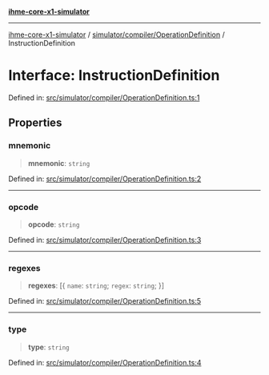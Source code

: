 [**ihme-core-x1-simulator**](../../../../README.md)

***

[ihme-core-x1-simulator](../../../../modules.md) / [simulator/compiler/OperationDefinition](../README.md) / InstructionDefinition

# Interface: InstructionDefinition

Defined in: [src/simulator/compiler/OperationDefinition.ts:1](https://github.com/ProgrammIt/CPU-Simulator/blob/5d337ac19330b661110818bd865328f41c53783f/src/simulator/compiler/OperationDefinition.ts#L1)

## Properties

### mnemonic

> **mnemonic**: `string`

Defined in: [src/simulator/compiler/OperationDefinition.ts:2](https://github.com/ProgrammIt/CPU-Simulator/blob/5d337ac19330b661110818bd865328f41c53783f/src/simulator/compiler/OperationDefinition.ts#L2)

***

### opcode

> **opcode**: `string`

Defined in: [src/simulator/compiler/OperationDefinition.ts:3](https://github.com/ProgrammIt/CPU-Simulator/blob/5d337ac19330b661110818bd865328f41c53783f/src/simulator/compiler/OperationDefinition.ts#L3)

***

### regexes

> **regexes**: \[\{ `name`: `string`; `regex`: `string`; \}\]

Defined in: [src/simulator/compiler/OperationDefinition.ts:5](https://github.com/ProgrammIt/CPU-Simulator/blob/5d337ac19330b661110818bd865328f41c53783f/src/simulator/compiler/OperationDefinition.ts#L5)

***

### type

> **type**: `string`

Defined in: [src/simulator/compiler/OperationDefinition.ts:4](https://github.com/ProgrammIt/CPU-Simulator/blob/5d337ac19330b661110818bd865328f41c53783f/src/simulator/compiler/OperationDefinition.ts#L4)
